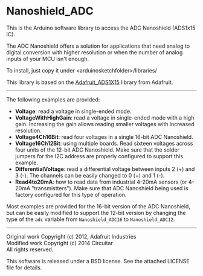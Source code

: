 Nanoshield_ADC
==============

This is the Arduino software library to access the ADC Nanoshield (ADS1x15 IC).

The ADC Nanoshield offers a solution for applications that need analog to digital conversion with higher resolution or when the number of analog inputs of your MCU isn't enough.

To install, just copy it under &lt;arduinosketchfolder&gt;/libraries/

This library is based on the [Adafruit_ADS1X15](https://github.com/adafruit/Adafruit_ADS1X15) library from Adafruit.

---

The following examples are provided:

- **Voltage**: read a voltage in single-ended mode.
- **VoltageWithHighGain**: read a voltage in single-ended mode with a high gain. Increasing the gain allows reading smaller voltages with increased resolution.
- **Voltage4Ch16Bit**: read four voltages in a single 16-bit ADC Nanoshield.
- **Voltage16Ch12Bit**: using multiple boards. Read sixteen voltages across four units of the 12-bit ADC Nanoshield. Make sure that the solder jumpers for the I2C address are properly configured to support this example.
- **DifferentialVoltage**: read a differential voltage between inputs 2 (+) and 3 (-). The channels can be easily changed to 0 (+) and 1 (-).
- **Read4to20mA**: how to read data from industrial 4-20mA sensors (or 4-20mA "transmistters"). Make sure that ADC Nanoshield being used is factory configured for this type of operation.

Most examples are provided for the 16-bit version of the ADC Nanoshield, but can be easily modified to support the 12-bit version by changing the type of the `adc` variable from `Nanoshield_ADC16` to `Nanoshield_ADC12`.

---
Original work Copyright (c) 2012, Adafruit Industries  
Modified work Copyright (c) 2014 Circuitar  
All rights reserved.

This software is released under a BSD license. See the attached LICENSE file for details.
